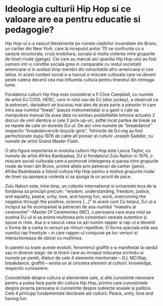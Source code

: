 # Ideologia culturii Hip Hop si ce valoare are ea pentru educatie si pedagogie?

Hip Hop-ul s-a nascut literalmente pe ruinele cladirilor incendiate din Bronx, un cartier din New York, care la inceputul anilor ’70 se confrunta cu o saracie structurala, criza imobiliara, sociala si multa violenta intre gruparile de tineri rivale (gangs). Cei care au marcat aici aparitia Hip Hop-ului au fost oameni intr-o conditie sociala grea in comparatie cu restul societatii americane si in acelasi timp membri din minoritatile afro-americana si cea latina. In acest context social s-a nascut o miscare culturala care va deveni peste cateva decenii cea mai influenta cultura pentru tineretul din intreaga lume. 

Fondatorul culturii Hip Hop este considerat a fi Clive Campbell, cu numele de artist DJ COOL HERC, care in rolul sau de DJ (disc jockey), a observat ca la petreceri, dansatorii se bucurau mai ales de acea parte a pieselor in care intra asa-numitul “break” (pauza instrumentala) si a gasit o cale sa manipuleze manual (la acea data nu existau posibilitatile tehnice actuale) 2 discuri de vinil identice si cele 2 pick-up-uri, astfel incat partea de break sa se repete de cate ori doreste DJ-ul. De aici vine numele de “breakdance” respectiv “breakdancers/b-boys/b-girls”. Tehnicile de DJ-ing au fost perfectionate dupa 1976 de catre alt pionier al culturii: Joseph Saddler, cu numele de artist Grand Master Flash.

O alta figura importanta in evolutia culturii Hip Hop este Lance Taylor, cu numele de artist Afrika Bambaataa, DJ si fondatorul Zulu Nation in 1974, o miscare social-culturala care a promovat intelegerea si pacea intre grupurile rivale de tineri din Bronx, printre altele prin petreceri de cartier (jams). Afrika Baambaata a folosit cultura Hip Hop pentru a motiva grupurile rivale de tineri sa opreasca violenta si sa ajunga la un acord de pace. 

Zulu Nation este, intre timp, un colectiv international si urmareste inca de la fondarea sa principii precum: “wisdom, understanding, freedom, justice, and equality, peace, unity, love, and having fun, work, overcoming the negative through the positive, science […]” In acest cont
Cu timpul, DJ-ul a inceput sa fie acompaniat la petreceri de asa-numitul “maestru al ceremoniei” –Master Of Ceremonies (MC), o persoana care avea rolul sa sustina DJ-ul si sa anime multimea prin comentarii verbale autentice si spuse in rime. Asa s-a nascut ceea ce azi numim rapper si rap-ul a devenit o forma de a canta in versuri pe ritmuri repetitive. O forma speciala este asa numitul rap freestyle – in care rapper-ul compune pe loc versuri si interactioneaza de obicei cu multimea.

In parelel cu toate aceste evolutii, fenomenul graffiti s-a manifestat la randul sau in diverse stagii: de la tinerii care au inceput miscarea scriindu-si numele pe pereti, 
Alaturi de cele 4 elemente mentionate – DJ, MC/Rap, breakdance, graffiti – exista un al cincelea element al culturii: knowledge, respectiv cunoastere.

Cunostintele despre cultura si elementele sale, si alte cunostinte necesare pentru a putea face parte din cultura Hip Hop, printre care cunostintele despre propria persoana si cunostinte despre subiecte soaiale si politice. 
Cele 4 principp fundamentale declarate ale culturii: Peace, unity, love and having fun
